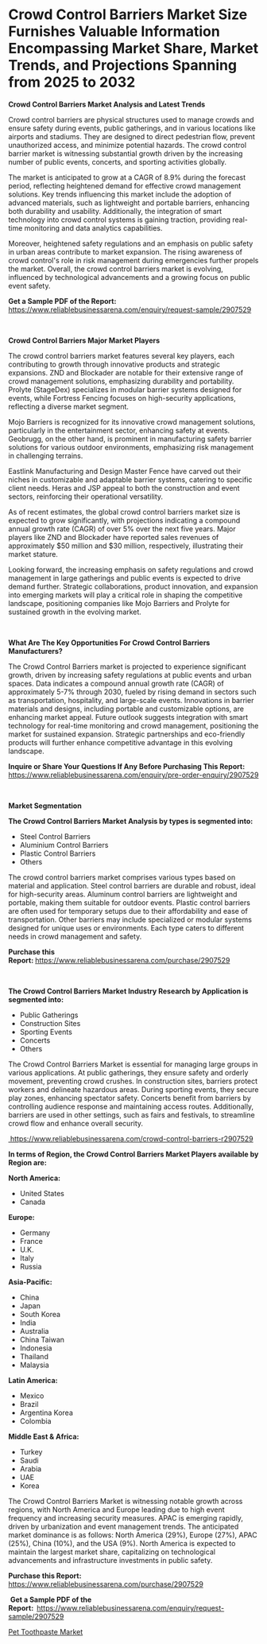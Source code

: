 <p><h1>Crowd Control Barriers Market Size Furnishes Valuable Information Encompassing Market Share, Market Trends, and Projections Spanning from 2025 to 2032</h1></p><p><strong>Crowd Control Barriers Market Analysis and Latest Trends</strong></p>
<p><p>Crowd control barriers are physical structures used to manage crowds and ensure safety during events, public gatherings, and in various locations like airports and stadiums. They are designed to direct pedestrian flow, prevent unauthorized access, and minimize potential hazards. The crowd control barrier market is witnessing substantial growth driven by the increasing number of public events, concerts, and sporting activities globally. </p><p>The market is anticipated to grow at a CAGR of 8.9% during the forecast period, reflecting heightened demand for effective crowd management solutions. Key trends influencing this market include the adoption of advanced materials, such as lightweight and portable barriers, enhancing both durability and usability. Additionally, the integration of smart technology into crowd control systems is gaining traction, providing real-time monitoring and data analytics capabilities. </p><p>Moreover, heightened safety regulations and an emphasis on public safety in urban areas contribute to market expansion. The rising awareness of crowd control's role in risk management during emergencies further propels the market. Overall, the crowd control barriers market is evolving, influenced by technological advancements and a growing focus on public event safety.</p></p>
<p><strong>Get a Sample PDF of the Report:&nbsp;</strong> <a href="https://www.reliablebusinessarena.com/enquiry/request-sample/2907529?utm_campaign=3042&utm_medium=2&utm_source=Github&utm_content=ia&utm_term=12032025&utm_id=crowd-control-barriers">https://www.reliablebusinessarena.com/enquiry/request-sample/2907529</a></p>
<p>&nbsp;</p>
<p><strong>Crowd Control Barriers Major Market Players</strong></p>
<p><p>The crowd control barriers market features several key players, each contributing to growth through innovative products and strategic expansions. ZND and Blockader are notable for their extensive range of crowd management solutions, emphasizing durability and portability. Prolyte (StageDex) specializes in modular barrier systems designed for events, while Fortress Fencing focuses on high-security applications, reflecting a diverse market segment.</p><p>Mojo Barriers is recognized for its innovative crowd management solutions, particularly in the entertainment sector, enhancing safety at events. Geobrugg, on the other hand, is prominent in manufacturing safety barrier solutions for various outdoor environments, emphasizing risk management in challenging terrains.</p><p>Eastlink Manufacturing and Design Master Fence have carved out their niches in customizable and adaptable barrier systems, catering to specific client needs. Heras and JSP appeal to both the construction and event sectors, reinforcing their operational versatility.</p><p>As of recent estimates, the global crowd control barriers market size is expected to grow significantly, with projections indicating a compound annual growth rate (CAGR) of over 5% over the next five years. Major players like ZND and Blockader have reported sales revenues of approximately $50 million and $30 million, respectively, illustrating their market stature.</p><p>Looking forward, the increasing emphasis on safety regulations and crowd management in large gatherings and public events is expected to drive demand further. Strategic collaborations, product innovation, and expansion into emerging markets will play a critical role in shaping the competitive landscape, positioning companies like Mojo Barriers and Prolyte for sustained growth in the evolving market.</p></p>
<p>&nbsp;</p>
<p><strong>What Are The Key Opportunities For Crowd Control Barriers Manufacturers?</strong></p>
<p><p>The Crowd Control Barriers market is projected to experience significant growth, driven by increasing safety regulations at public events and urban spaces. Data indicates a compound annual growth rate (CAGR) of approximately 5-7% through 2030, fueled by rising demand in sectors such as transportation, hospitality, and large-scale events. Innovations in barrier materials and designs, including portable and customizable options, are enhancing market appeal. Future outlook suggests integration with smart technology for real-time monitoring and crowd management, positioning the market for sustained expansion. Strategic partnerships and eco-friendly products will further enhance competitive advantage in this evolving landscape.</p></p>
<p><strong>Inquire or Share Your Questions If Any Before Purchasing This Report:</strong> <a href="https://www.reliablebusinessarena.com/enquiry/pre-order-enquiry/2907529?utm_campaign=3042&utm_medium=2&utm_source=Github&utm_content=ia&utm_term=12032025&utm_id=crowd-control-barriers">https://www.reliablebusinessarena.com/enquiry/pre-order-enquiry/2907529</a></p>
<p>&nbsp;</p>
<p><strong>Market Segmentation</strong></p>
<p><strong>The Crowd Control Barriers Market Analysis by types is segmented into:</strong></p>
<p><ul><li>Steel Control Barriers</li><li>Aluminium Control Barriers</li><li>Plastic Control Barriers</li><li>Others</li></ul></p>
<p><p>The crowd control barriers market comprises various types based on material and application. Steel control barriers are durable and robust, ideal for high-security areas. Aluminum control barriers are lightweight and portable, making them suitable for outdoor events. Plastic control barriers are often used for temporary setups due to their affordability and ease of transportation. Other barriers may include specialized or modular systems designed for unique uses or environments. Each type caters to different needs in crowd management and safety.</p></p>
<p><strong>Purchase this Report:&nbsp;</strong><a href="https://www.reliablebusinessarena.com/purchase/2907529?utm_campaign=3042&utm_medium=2&utm_source=Github&utm_content=ia&utm_term=12032025&utm_id=crowd-control-barriers">https://www.reliablebusinessarena.com/purchase/2907529</a></p>
<p>&nbsp;</p>
<p><strong>The Crowd Control Barriers Market Industry Research by Application is segmented into:</strong></p>
<p><ul><li>Public Gatherings</li><li>Construction Sites</li><li>Sporting Events</li><li>Concerts</li><li>Others</li></ul></p>
<p><p>The Crowd Control Barriers Market is essential for managing large groups in various applications. At public gatherings, they ensure safety and orderly movement, preventing crowd crushes. In construction sites, barriers protect workers and delineate hazardous areas. During sporting events, they secure play zones, enhancing spectator safety. Concerts benefit from barriers by controlling audience response and maintaining access routes. Additionally, barriers are used in other settings, such as fairs and festivals, to streamline crowd flow and enhance overall security.</p></p>
<p><a href="https://www.reliablebusinessarena.com/crowd-control-barriers-r2907529?utm_campaign=3042&utm_medium=2&utm_source=Github&utm_content=ia&utm_term=12032025&utm_id=crowd-control-barriers">&nbsp;https://www.reliablebusinessarena.com/crowd-control-barriers-r2907529</a></p>
<p><strong>In terms of Region, the Crowd Control Barriers Market Players available by Region are:</strong></p>
<p>
    <p> <strong> North America: </strong>
        <ul>
            <li>United States</li>
            <li>Canada</li>
        </ul>
        </p> 
    <p> <strong> Europe: </strong>
        <ul>
            <li>Germany</li>
            <li>France</li>
            <li>U.K.</li>
            <li>Italy</li>
            <li>Russia</li>
        </ul>
        </p> 
    <p> <strong> Asia-Pacific: </strong>
        <ul>
            <li>China</li>
            <li>Japan</li>
            <li>South Korea</li>
            <li>India</li>
            <li>Australia</li>
            <li>China Taiwan</li>
            <li>Indonesia</li>
            <li>Thailand</li>
            <li>Malaysia</li>
        </ul>
        </p> 
    <p> <strong> Latin America: </strong>
        <ul>
            <li>Mexico</li>
            <li>Brazil</li>
            <li>Argentina Korea</li>
            <li>Colombia</li>
        </ul>
        </p> 
    <p> <strong> Middle East & Africa: </strong>
        <ul>
            <li>Turkey</li>
            <li>Saudi</li>
            <li>Arabia</li>
            <li>UAE</li>
            <li>Korea</li>
        </ul>
    </p>
    </p>
<p><p>The Crowd Control Barriers Market is witnessing notable growth across regions, with North America and Europe leading due to high event frequency and increasing security measures. APAC is emerging rapidly, driven by urbanization and event management trends. The anticipated market dominance is as follows: North America (29%), Europe (27%), APAC (25%), China (10%), and the USA (9%). North America is expected to maintain the largest market share, capitalizing on technological advancements and infrastructure investments in public safety.</p></p>
<p><strong>Purchase this Report: </strong><a href="https://www.reliablebusinessarena.com/purchase/2907529?utm_campaign=3042&utm_medium=2&utm_source=Github&utm_content=ia&utm_term=12032025&utm_id=crowd-control-barriers">https://www.reliablebusinessarena.com/purchase/2907529</a></p>
<p>&nbsp;<strong>Get a Sample PDF of the Report:&nbsp;&nbsp;</strong><a href="https://www.reliablebusinessarena.com/enquiry/request-sample/2907529?utm_campaign=3042&utm_medium=2&utm_source=Github&utm_content=ia&utm_term=12032025&utm_id=crowd-control-barriers">https://www.reliablebusinessarena.com/enquiry/request-sample/2907529</a></p>
<p><strong></strong></p>
<p><p><a href="https://github.com/AshrafKhan865/Market-Research-Report-List-1/blob/main/pet-toothpaste-market.md?utm_campaign=3042&utm_medium=2&utm_source=Github&utm_content=ia&utm_term=12032025&utm_id=crowd-control-barriers">Pet Toothpaste Market</a></p></p>
